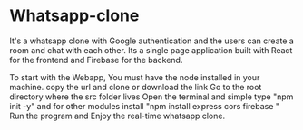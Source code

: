 # Whatsapp-clone
It's a whatsapp clone with Google authentication and the users can create a room and chat with each other.  Its a single page application built with React for the frontend and Firebase for the backend. 

To start with the Webapp, You must have the node installed in your machine.
copy the url and clone or download the link 
Go to the root directory where the src folder lives 
Open the terminal and simple type "npm init -y"
and for other modules install "npm install express cors firebase "
Run the program and Enjoy the real-time whatsapp clone.

